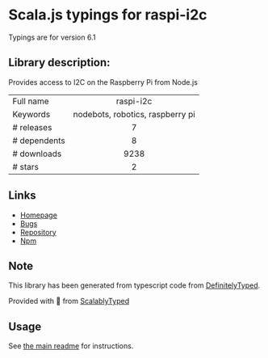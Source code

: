 
# Scala.js typings for raspi-i2c

Typings are for version 6.1

## Library description:
Provides access to I2C on the Raspberry Pi from Node.js

|                    |                 |
| ------------------ | :-------------: |
| Full name          | raspi-i2c |
| Keywords           | nodebots, robotics, raspberry pi |
| # releases         | 7 |
| # dependents       | 8 |
| # downloads        | 9238 |
| # stars            | 2 |

## Links
- [Homepage](https://github.com/nebrius/raspi-i2c)
- [Bugs](https://github.com/nebrius/raspi-i2c/issues)
- [Repository](https://github.com/nebrius/raspi-i2c)
- [Npm](https://www.npmjs.com/package/raspi-i2c)
    


## Note
This library has been generated from typescript code from [DefinitelyTyped](https://definitelytyped.org).

Provided with :purple_heart: from [ScalablyTyped](https://github.com/oyvindberg/ScalablyTyped)

## Usage
See [the main readme](../../readme.md) for instructions.


